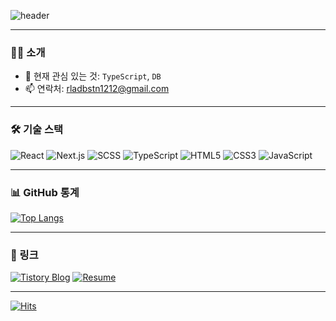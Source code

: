 ![header](https://capsule-render.vercel.app/api?type=soft&color=0:4B0082,100:D2B48C&height=150&section=header&text=안녕하세요%20김윤수%20입니다!&fontSize=25&fontColor=fff)

---

### 👨‍💻 소개
- 🌱 현재 관심 있는 것: `TypeScript`, `DB`
- 📫 연락처: rladbstn1212@gmail.com

---

### 🛠️ 기술 스택
![React](https://img.shields.io/badge/-React-61DAFB?style=flat-square&logo=react&logoColor=black)
![Next.js](https://img.shields.io/badge/-Next.js-000000?style=flat-square&logo=next.js&logoColor=white)
![SCSS](https://img.shields.io/badge/-SCSS-CC6699?style=flat-square&logo=sass&logoColor=white)
![TypeScript](https://img.shields.io/badge/-TypeScript-3178C6?style=flat-square&logo=typescript&logoColor=white)
![HTML5](https://img.shields.io/badge/-HTML5-E34F26?style=flat-square&logo=html5&logoColor=white)
![CSS3](https://img.shields.io/badge/-CSS3-1572B6?style=flat-square&logo=css3)
![JavaScript](https://img.shields.io/badge/-JavaScript-F7DF1E?style=flat-square&logo=javascript&logoColor=black)

---

### 📊 GitHub 통계
[![Top Langs](https://github-readme-stats.vercel.app/api/top-langs/?username=yunsusu&layout=compact&langs_count=8&theme=tokyonight)](https://github.com/yunsusu/github-readme-stats)

---

### 🔗 링크
[![Tistory Blog](https://img.shields.io/badge/-Tistory-000000?style=flat-square&logo=tistory&logoColor=white)](https://yunsusu.tistory.com/)
[![Resume](https://img.shields.io/badge/-Resume-FF5722?style=flat-square&logo=notion&logoColor=white)](https://yunsusu.notion.site/236a42e20bd94463a3bb1bf828a33e68?pvs=4)

---

[![Hits](https://hits.seeyoufarm.com/api/count/incr/badge.svg?url=https%3A%2F%2Fgithub.com%2Fyunsusu&count_bg=%2379C83D&title_bg=%23555555&icon=&icon_color=%23E7E7E7&title=hits&edge_flat=false)](https://hits.seeyoufarm.com)
